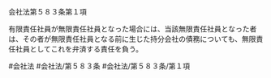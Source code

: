 会社法第５８３条第１項

有限責任社員が無限責任社員となった場合には、当該無限責任社員となった者は、その者が無限責任社員となる前に生じた持分会社の債務についても、無限責任社員としてこれを弁済する責任を負う。

#会社法
#会社法/第５８３条
#会社法/第５８３条/第１項
